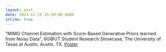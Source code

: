 ```yaml
---
layout: post
date: 2023-12-15 15:59:00-0400
inline: true
---
```


"MIMO Channel Estimation with Score-Based Generative Priors learned from Noisy Data", 6G@UT Student Research Showcase, The University of Texas at Austin, Austin, TX. [Poster](https://asad-aali.github.io/assets/pdf/noisy_channel_estimation_6Gdec23.pdf)